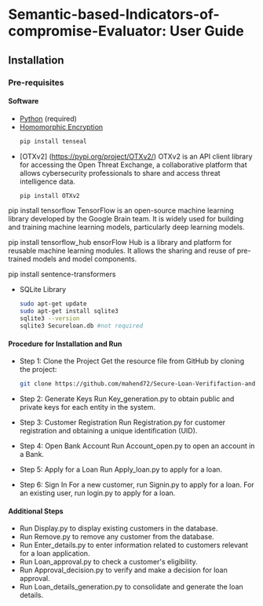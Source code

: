 # Semantic-based-Indicators-of-compromise-Evaluator: User Guide

## Installation

### Pre-requisites

#### Software

- [Python](https://www.python.org/downloads/) (required)
- [Homomorphic Encryption](https://github.com/OpenMined/TenSEAL)
  ```bash
  pip install tenseal
- [OTXv2] (https://pypi.org/project/OTXv2/)
  OTXv2 is an API client library for accessing the Open Threat Exchange, a collaborative platform that allows cybersecurity professionals to share and access threat intelligence data.
  ```bash
  pip install OTXv2


pip install tensorflow
TensorFlow is an open-source machine learning library developed by the Google Brain team. It is widely used for building and training machine learning models, particularly deep learning models.

pip install tensorflow_hub
ensorFlow Hub is a library and platform for reusable machine learning modules. It allows the sharing and reuse of pre-trained models and model components.

pip install sentence-transformers

- SQLite Library
  ```bash
  sudo apt-get update
  sudo apt-get install sqlite3
  sqlite3 --version
  sqlite3 Secureloan.db #not required

#### Procedure for Installation and Run
- Step 1: Clone the Project
Get the resource file from GitHub by cloning the project:

  ```bash
  git clone https://github.com/mahend72/Secure-Loan-Verififaction-and-Approval-system.git


- Step 2: Generate Keys
Run Key_generation.py to obtain public and private keys for each entity in the system.

- Step 3: Customer Registration
Run Registration.py for customer registration and obtaining a unique identification (UID).

- Step 4: Open Bank Account
Run Account_open.py to open an account in a Bank.

- Step 5: Apply for a Loan
Run Apply_loan.py to apply for a loan.

- Step 6: Sign In
For a new customer, run Signin.py to apply for a loan.
For an existing user, run login.py to apply for a loan.

#### Additional Steps
- Run Display.py to display existing customers in the database.
- Run Remove.py to remove any customer from the database.
- Run Enter_details.py to enter information related to customers relevant for a loan application.
- Run Loan_approval.py to check a customer's eligibility.
- Run Approval_decision.py to verify and make a decision for loan approval.
- Run Loan_details_generation.py to consolidate and generate the loan details.
